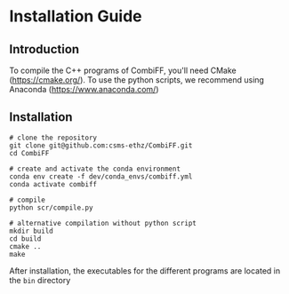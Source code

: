 # Installation Guide

## Introduction

To compile the C++ programs of CombiFF, you'll need CMake (https://cmake.org/). To use the python scripts, we recommend using Anaconda (https://www.anaconda.com/)

## Installation

```
# clone the repository
git clone git@github.com:csms-ethz/CombiFF.git
cd CombiFF

# create and activate the conda environment
conda env create -f dev/conda_envs/combiff.yml 
conda activate combiff

# compile
python scr/compile.py

# alternative compilation without python script
mkdir build
cd build
cmake ..
make
```

After installation, the executables for the different programs are located in the `bin` directory
